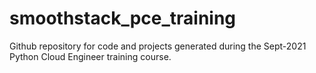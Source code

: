 # smoothstack_pce_training
Github repository for code and projects generated during the Sept-2021 Python Cloud Engineer training course.
